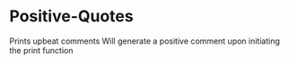 # Positive-Quotes
Prints upbeat comments 
Will generate a positive comment upon initiating the print function
